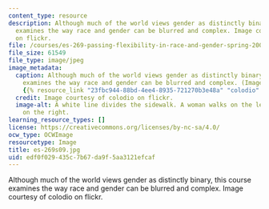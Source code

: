 ```yaml
---
content_type: resource
description: Although much of the world views gender as distinctly binary, this course
  examines the way race and gender can be blurred and complex. Image courtesy of colodio
  on flickr.
file: /courses/es-269-passing-flexibility-in-race-and-gender-spring-2009/edf0f029435c7b67da9f5aa3121efcaf_es-269s09.jpg
file_size: 61549
file_type: image/jpeg
image_metadata:
  caption: Although much of the world views gender as distinctly binary, this course
    examines the way race and gender can be blurred and complex. (Image courtesy of
    {{% resource_link "23fbc944-88bd-4ee4-8935-721270b3e48a" "colodio" %}} on flickr.)
  credit: Image courtesy of colodio on flickr.
  image-alt: A white line divides the sidewalk. A woman walks on the left and a man
    on the right.
learning_resource_types: []
license: https://creativecommons.org/licenses/by-nc-sa/4.0/
ocw_type: OCWImage
resourcetype: Image
title: es-269s09.jpg
uid: edf0f029-435c-7b67-da9f-5aa3121efcaf
---
```

Although much of the world views gender as distinctly binary, this course examines the way race and gender can be blurred and complex. Image courtesy of colodio on flickr.
